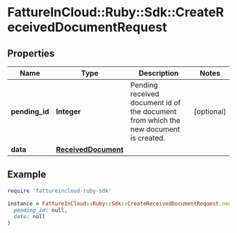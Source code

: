 # FattureInCloud::Ruby::Sdk::CreateReceivedDocumentRequest

## Properties

| Name | Type | Description | Notes |
| ---- | ---- | ----------- | ----- |
| **pending_id** | **Integer** | Pending received document id of the document from which the new document is created. | [optional] |
| **data** | [**ReceivedDocument**](ReceivedDocument.md) |  |  |

## Example

```ruby
require 'fattureincloud-ruby-sdk'

instance = FattureInCloud::Ruby::Sdk::CreateReceivedDocumentRequest.new(
  pending_id: null,
  data: null
)
```

